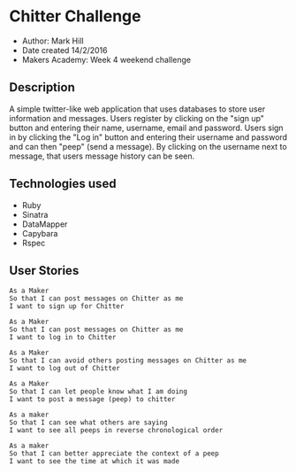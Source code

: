 Chitter Challenge
=================

* Author: Mark Hill
* Date created 14/2/2016
* Makers Academy: Week 4 weekend challenge

Description
-------
A simple twitter-like web application that uses databases to store user information and messages.
Users register by clicking on the "sign up" button and entering their name, username, email and password. Users sign in by clicking the "Log in" button and entering their username and password and can then "peep" (send a message).
By clicking on the username next to message, that users message history can be seen.

Technologies used
------
* Ruby
* Sinatra
* DataMapper
* Capybara
* Rspec

User Stories
---------

```
As a Maker
So that I can post messages on Chitter as me
I want to sign up for Chitter

As a Maker
So that I can post messages on Chitter as me
I want to log in to Chitter

As a Maker
So that I can avoid others posting messages on Chitter as me
I want to log out of Chitter

As a Maker
So that I can let people know what I am doing  
I want to post a message (peep) to chitter

As a maker
So that I can see what others are saying  
I want to see all peeps in reverse chronological order

As a maker
So that I can better appreciate the context of a peep
I want to see the time at which it was made
```
